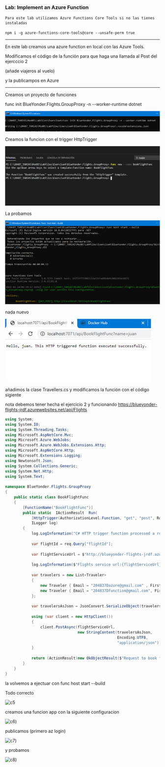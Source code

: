 

### Lab: Implement an Azure Function



```
Para este lab utilizamos Azure Functions Core Tools si no las tienes instaladas

npm i -g azure-functions-core-tools@core --unsafe-perm true
```

----

En este lab creamos una azure function en local con las Azure Tools.  

Modificamos el código de la función para que haga una llamada al Post del ejercccio 2

(añade viajeros al vuelo)

y la publicampos en Azure



----


Creamos un proyecto de funciones 

func init BlueYonder.Flights.GroupProxy -n --worker-runtime dotnet

![c1](imagenes/c1.PNG)

Creamos la funcion con el trigger HttpTrigger

![c1](imagenes/c2.PNG)

La probamos

![c1](imagenes/c3.PNG)

nada nuevo

![c4](imagenes/c4.PNG)


añadimos la clase Travellers.cs y modificamos la función con el código sigiente

nota debemos tener hecha el ejercicio 2 y funcionando https://blueyonder-flights-jrdf.azurewebsites.net/api/Flights

```c#
using System;
using System.IO;
using System.Threading.Tasks;
using Microsoft.AspNetCore.Mvc;
using Microsoft.Azure.WebJobs;
using Microsoft.Azure.WebJobs.Extensions.Http;
using Microsoft.AspNetCore.Http;
using Microsoft.Extensions.Logging;
using Newtonsoft.Json;
using System.Collections.Generic;
using System.Net.Http;
using System.Text;

namespace BlueYonder.Flights.GroupProxy
{
    public static class BookFlightFunc
    {
        [FunctionName("BookFlightFunc")]
        public static  IActionResult  Run(
            [HttpTrigger(AuthorizationLevel.Function, "get", "post", Route = null)] HttpRequest req,
            ILogger log)
        {
            log.LogInformation("C# HTTP trigger function processed a request to the flights booking service.");

            var flightId = req.Query["flightId"];

            var flightServiceUrl = $"http://blueyonder-flights-jrdf.azurewebsites.net/api/flights/bookFlight?flightId={flightId}";

            log.LogInformation($"Flights service url:{flightServiceUrl}");

            var travelers = new List<Traveler>
            {
                new Traveler { Email = "204837Dazure@gmail.com" , FirstName = "Jonathan", LastName = "James", MobilePhone = "+61 0658748", Passport = "204837DCBA" },
                new Traveler { Email = "204837Dfunction@gmail.com", FirstName = "James", LastName = "Barkal", MobilePhone = "+61 0658355", Passport = "204837DCBABC" }
            };

            var travelersAsJson = JsonConvert.SerializeObject(travelers);

            using (var client = new HttpClient())
            {
                client.PostAsync(flightServiceUrl,
                                 new StringContent(travelersAsJson,
                                                   Encoding.UTF8,
                                                   "application/json")).Wait();
            }

            return (ActionResult)new OkObjectResult($"Request to book flight was sent successfully");
        }
    }
}
```


la volvemos a ejectuar con func host start --build

Todo correcto

![c5](immagenes/c5.PNG)


creamos una funcion app con la siguiente configuracion

![c6](immagenes/c6.PNG))



publicamos (primero az login)


![c7](immagenes/c7.PNG))


y probamos

![c8](immagenes/c8.PNG))




